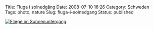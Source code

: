 Title: Fluga i solnedgång
Date: 2008-07-10 16:26
Category: Schweden
Tags: photo, nature
Slug: fluga-i-solnedgang
Status: published

[![Fliege im
Sonnenuntergang](/pic/flugasolned_s.jpg "Fliege im Sonnenuntergang")](/pic/flugasolned_l.jpg)

